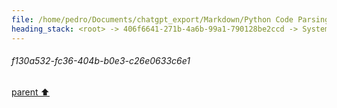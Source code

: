 ```yaml
---
file: /home/pedro/Documents/chatgpt_export/Markdown/Python Code Parsing & Querying.md
heading_stack: <root> -> 406f6641-271b-4a6b-99a1-790128be2ccd -> System -> f130a532-fc36-404b-b0e3-c26e0633c6e1
---
```

###### f130a532-fc36-404b-b0e3-c26e0633c6e1
[parent ⬆️](#406f6641-271b-4a6b-99a1-790128be2ccd)
